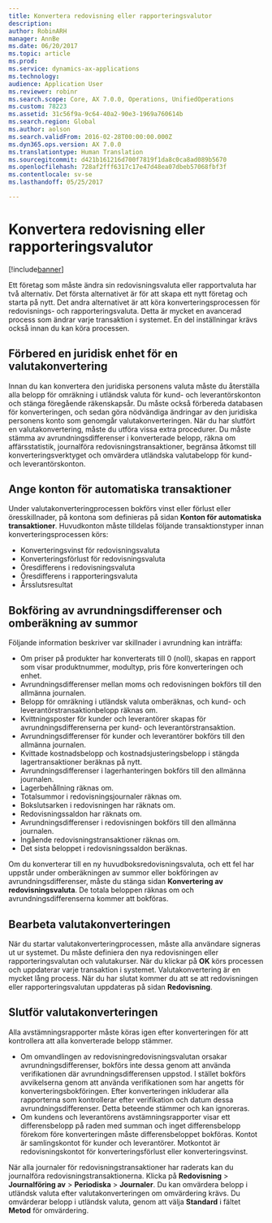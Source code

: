 ```yaml
---
title: Konvertera redovisning eller rapporteringsvalutor
description: 
author: RobinARH
manager: AnnBe
ms.date: 06/20/2017
ms.topic: article
ms.prod: 
ms.service: dynamics-ax-applications
ms.technology: 
audience: Application User
ms.reviewer: robinr
ms.search.scope: Core, AX 7.0.0, Operations, UnifiedOperations
ms.custom: 78223
ms.assetid: 31c56f9a-9c64-40a2-90e3-1969a760614b
ms.search.region: Global
ms.author: aolson
ms.search.validFrom: 2016-02-28T00:00:00.000Z
ms.dyn365.ops.version: AX 7.0.0
ms.translationtype: Human Translation
ms.sourcegitcommit: d421b161216d700f7819f1da8c0ca8ad089b5670
ms.openlocfilehash: 728af2fff6317c17e47d48ea07dbeb57068fbf3f
ms.contentlocale: sv-se
ms.lasthandoff: 05/25/2017

---
```


# <a name="convert-accounting-or-reporting-currencies"></a>Konvertera redovisning eller rapporteringsvalutor

[!include[banner](../includes/banner.md)]




Ett företag som måste ändra sin redovisningsvaluta eller rapportvaluta har två alternativ. Det första alternativet är för att skapa ett nytt företag och starta på nytt. Det andra alternativet är att köra konverteringsprocessen för redovisnings- och rapporteringsvaluta. Detta är mycket en avancerad process som ändrar varje transaktion i systemet. En del inställningar krävs också innan du kan köra processen.

## <a name="preparing-the-legal-entity-for-currency-conversion"></a>Förbered en juridisk enhet för en valutakonvertering
Innan du kan konvertera den juridiska personens valuta måste du återställa alla belopp för omräkning i utländsk valuta för kund- och leverantörskonton och stänga föregående räkenskapsår. Du måste också förbereda databasen för konverteringen, och sedan göra nödvändiga ändringar av den juridiska personens konto som genomgår valutakonverteringen. När du har slutfört en valutakonvertering, måste du utföra vissa extra procedurer. Du måste stämma av avrundningsdifferenser i konverterade belopp, räkna om affärsstatistik, journalföra redovisningstransaktioner, begränsa åtkomst till konverteringsverktyget och omvärdera utländska valutabelopp för kund- och leverantörskonton.

## <a name="setting-up-accounts-for-automatic-transactions"></a>Ange konton för automatiska transaktioner
Under valutakonverteringprocessen bokförs vinst eller förlust eller öresskillnader, på kontona som definieras på sidan **Konton för automatiska transaktioner**. Huvudkonton måste tilldelas följande transaktionstyper innan konverteringsprocessen körs:

-   Konverteringsvinst för redovisningsvaluta
-   Konverteringsförlust för redovisningsvaluta
-   Öresdifferens i redovisningsvaluta
-   Öresdifferens i rapporteringsvaluta
-   Årsslutsresultat

## <a name="posting-rounding-differences-and-sum-recalculations"></a>Bokföring av avrundningsdifferenser och omberäkning av summor
Följande information beskriver var skillnader i avrundning kan inträffa:

-   Om priser på produkter har konverterats till 0 (noll), skapas en rapport som visar produktnummer, modultyp, pris före konverteringen och enhet.
-   Avrundningsdifferenser mellan moms och redovisningen bokförs till den allmänna journalen.
-   Belopp för omräkning i utländsk valuta omberäknas, och kund- och leverantörstransaktionbelopp räknas om.
-   Kvittningsposter för kunder och leverantörer skapas för avrundningsdifferenserna per kund- och leverantörstransaktion.
-   Avrundningsdifferenser för kunder och leverantörer bokförs till den allmänna journalen.
-   Kvittade kostnadsbelopp och kostnadsjusteringsbelopp i stängda lagertransaktioner beräknas på nytt.
-   Avrundningsdifferenser i lagerhanteringen bokförs till den allmänna journalen.
-   Lagerbehållning räknas om.
-   Totalsummor i redovisningsjournaler räknas om.
-   Bokslutsarken i redovisningen har räknats om.
-   Redovisningssaldon har räknats om.
-   Avrundningsdifferenser i redovisningen bokförs till den allmänna journalen.
-   Ingående redovisningstransaktioner räknas om.
-   Det sista beloppet i redovisningssaldon beräknas.

Om du konverterar till en ny huvudboksredovisningsvaluta, och ett fel har uppstår under omberäkningen av summor eller bokföringen av avrundningsdifferenser, måste du stänga sidan **Konvertering av redovisningsvaluta**. De totala beloppen räknas om och avrundningsdifferenserna kommer att bokföras.

## <a name="processing-the-currency-conversion"></a>Bearbeta valutakonverteringen
När du startar valutakonverteringprocessen, måste alla användare signeras ut ur systemet. Du måste definiera den nya redovisningen eller rapporteringsvalutan och valutakurser. När du klickar på **OK** körs processen och uppdaterar varje transaktion i systemet. Valutakonvertering är en mycket lång process. När du har slutat kommer du att se att redovisningen eller rapporteringsvalutan uppdateras på sidan **Redovisning**.

## <a name="completing-the-currency-conversion"></a>Slutför valutakonverteringen
Alla avstämningsrapporter måste köras igen efter konverteringen för att kontrollera att alla konverterade belopp stämmer.

-   Om omvandlingen av redovisningredovisningsvalutan orsakar avrundningsdifferenser, bokförs inte dessa genom att använda verifikationen där avrundningsdifferensen uppstod. I stället bokförs avvikelserna genom att använda verifikationen som har angetts för konverteringsbokföringen. Efter konverteringen inkluderar alla rapporterna som kontrollerar efter verifikation och datum dessa avrundningsdifferenser. Detta beteende stämmer och kan ignoreras.
-   Om kundens och leverantörens avstämningsrapporter visar ett differensbelopp på raden med summan och inget differensbelopp förekom före konverteringen måste differensbeloppet bokföras. Kontot är samlingskontot för kunder och leverantörer. Motkontot är redovisningskontot för konverteringsförlust eller konverteringsvinst.

När alla journaler för redovisningstransaktioner har raderats kan du journalföra redovisningstransaktionerna. Klicka på **Redovisning** &gt; **Journalföring av** &gt; **Periodiska** &gt; **Journaler**. Du kan omvärdera belopp i utländsk valuta efter valutakonverteringen om omvärdering krävs. Du omvärderar belopp i utländsk valuta, genom att välja **Standard** i fältet **Metod** för omvärdering.




